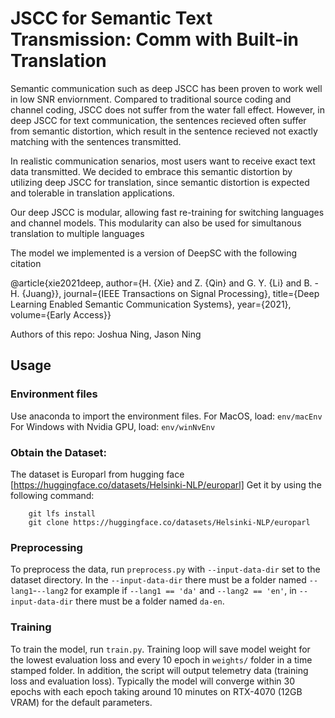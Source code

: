 # JSCC for Semantic Text Transmission: Comm with Built-in Translation

Semantic communication such as deep JSCC has been proven to work well in low SNR enviornment. 
Compared to traditional source coding and channel coding, JSCC does not suffer from the water
fall effect. However, in deep JSCC for text communication, the sentences recieved often suffer 
from semantic distortion, which result in the sentence recieved not exactly matching with the 
sentences transmitted.

In realistic communication senarios, most users want to receive exact text data transmitted. 
We decided to embrace this semantic distortion by utilizing deep JSCC for translation, since
semantic distortion is expected and tolerable in translation applications.

Our deep JSCC is modular, allowing fast re-training for switching languages and channel models.
This modularity can also be used for simultanous translation to multiple languages  

The model we implemented is a version of DeepSC with the following citation

@article{xie2021deep,
  author={H. {Xie} and Z. {Qin} and G. Y. {Li} and B. -H. {Juang}},
  journal={IEEE Transactions on Signal Processing}, 
  title={Deep Learning Enabled Semantic Communication Systems}, 
  year={2021},
  volume={Early Access}}

Authors of this repo: Joshua Ning, Jason Ning

## Usage

### Environment files
Use anaconda to import the environment files.
For MacOS, load: `env/macEnv`
For Windows with Nvidia GPU, load: `env/winNvEnv`

### Obtain the Dataset:
The dataset is Europarl from hugging face [https://huggingface.co/datasets/Helsinki-NLP/europarl]
Get it by using the following command:
```
    git lfs install  
    git clone https://huggingface.co/datasets/Helsinki-NLP/europarl  
```

### Preprocessing
To preprocess the data, run `preprocess.py` with `--input-data-dir` set to the dataset directory.
In the `--input-data-dir` there must be a folder named `--lang1`-`--lang2` for example if
`--lang1 == 'da'` and `--lang2 == 'en'`, in `--input-data-dir` there must be a folder named
`da-en`.

### Training
To train the model, run `train.py`. Training loop will save model weight for the lowest evaluation
loss and every 10 epoch in `weights/` folder in a time stamped folder. In addition, the script will
output telemetry data (training loss and evaluation loss). Typically the model will converge within
30 epochs with each epoch taking around 10 minutes on RTX-4070 (12GB VRAM) for the default parameters. 




